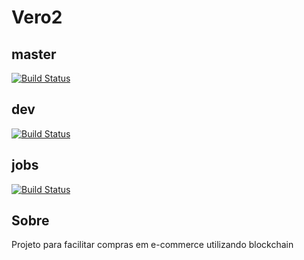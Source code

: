 # Vero2

## master
[![Build Status](https://dev.azure.com/TGSPN/TGSPN/_apis/build/status/tgspn.Vero2?branchName=master)](https://dev.azure.com/TGSPN/TGSPN/_build/latest?definitionId=3&branchName=master)

## dev
[![Build Status](https://dev.azure.com/TGSPN/TGSPN/_apis/build/status/tgspn.Vero2?branchName=dev)](https://dev.azure.com/TGSPN/TGSPN/_build/latest?definitionId=3&branchName=dev)

## jobs
[![Build Status](https://dev.azure.com/TGSPN/TGSPN/_apis/build/status/tgspn.Vero2?branchName=dev&jobName=Job)](https://dev.azure.com/TGSPN/TGSPN/_apis/build/status/tgspn.Vero2?branchName=dev&jobName=Job)

## Sobre
Projeto para facilitar compras em e-commerce utilizando blockchain 
